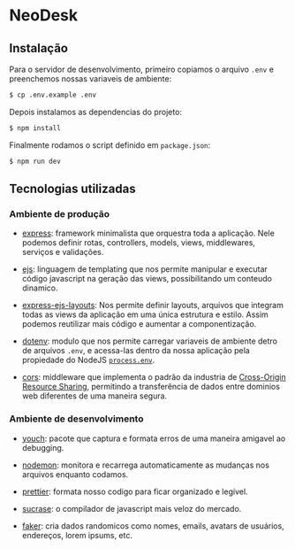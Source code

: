 # NeoDesk

## Instalação

Para o servidor de desenvolvimento, primeiro copiamos o arquivo `.env` e
preenchemos nossas variaveis de ambiente:

```bash
$ cp .env.example .env
```

Depois instalamos as dependencias do projeto:

```bash
$ npm install
```

Finalmente rodamos o script definido em `package.json`:

```bash
$ npm run dev
```

## Tecnologias utilizadas

### Ambiente de produção

- [express](https://expressjs.com/pt-br/): framework minimalista que orquestra
  toda a aplicação. Nele podemos definir rotas, controllers, models, views,
  middlewares, serviços e validações.

- [ejs](https://ejs.co/#docs): linguagem de templating que nos permite manipular
  e executar código javascript na geração das views, possibilitando um conteudo
  dinamico.

- [express-ejs-layouts](https://github.com/Soarez/express-ejs-layouts): Nos
  permite definir layouts, arquivos que integram todas as views da aplicação em
  uma única estrutura e estilo. Assim podemos reutilizar mais código e aumentar
  a componentização.

- [dotenv](https://github.com/motdotla/dotenv#usage): modulo que nos permite
  carregar variaveis de ambiente detro de arquivos `.env`, e acessa-las dentro
  da nossa aplicação pela propiedade do NodeJS
  [`process.env`](https://nodejs.org/docs/latest/api/process.html#process_process_env).

- [cors](https://github.com/expressjs/cors#usage): middleware
  que implementa o padrão da industria de
  [Cross-Origin Resource Sharing](https://developer.mozilla.org/pt-BR/docs/Web/HTTP/Controle_Acesso_CORS),
  permitindo a transferência de dados entre dominios web diferentes de uma
  maneira segura.

### Ambiente de desenvolvimento

- [youch](https://github.com/poppinss/youch#youch): pacote que captura e formata
  erros de uma maneira amigavel ao debugging.

- [nodemon](https://github.com/remy/nodemon#usage): monitora e recarrega
  automaticamente as mudanças nos arquivos enquanto codamos.

- [prettier](https://prettier.io/playground/): formata nosso codigo para ficar
  organizado e legível.

- [sucrase](https://github.com/alangpierce/sucrase#sucrase): o compilador de
  javascript mais veloz do mercado.

- [faker](https://github.com/Marak/faker.js): cria dados randomicos como nomes,
  emails, avatars de usuários, endereços, lorem ipsums, etc.

